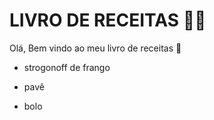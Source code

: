 # LIVRO DE RECEITAS :woman_cook:

Olá, Bem vindo ao meu livro de receitas :wave:

- strogonoff de frango

- pavê
- bolo 

